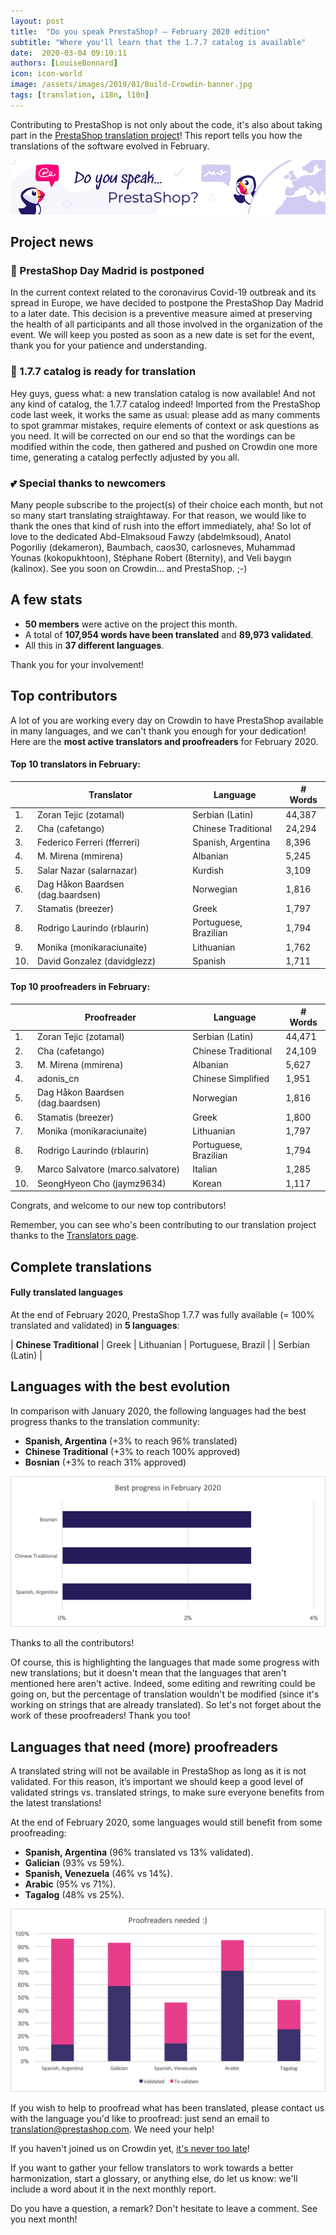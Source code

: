 ```yaml
---
layout: post
title:  "Do you speak PrestaShop? – February 2020 edition"
subtitle: "Where you'll learn that the 1.7.7 catalog is available"
date:  2020-03-04 09:10:11
authors: [LouiseBonnard]
icon: icon-world
image: /assets/images/2019/01/Build-Crowdin-banner.jpg
tags: [translation, i18n, l10n]
---
```


Contributing to PrestaShop is not only about the code, it's also about taking part in the [PrestaShop translation project](https://crowdin.com/project/prestashop-official)! This report tells you how the translations of the software evolved in February.

![Crowdin Monthly banner](/assets/images/2019/01/Build-Crowdin-banner.jpg)

## Project news


### :calendar: PrestaShop Day Madrid is postponed

In the current context related to the coronavirus Covid-19 outbreak and its spread in Europe, we have decided to postpone the PrestaShop Day Madrid to a later date. This decision is a preventive measure aimed at preserving the health of all participants and all those involved in the organization of the event. We will keep you posted as soon as a new date is set for the event, thank you for your patience and understanding. 


### :wave: 1.7.7 catalog is ready for translation

Hey guys, guess what: a new translation catalog is now available! And not any kind of catalog, the 1.7.7 catalog indeed! Imported from the PrestaShop code last week, it works the same as usual: please add as many comments to spot grammar mistakes, require elements of context or ask questions as you need. It will be corrected on our end so that the wordings can be modified within the code, then gathered and pushed on Crowdin one more time, generating a catalog perfectly adjusted by you all.


### :two_hearts: Special thanks to newcomers

Many people subscribe to the project(s) of their choice each month, but not so many start translating straightaway. For that reason, we would like to thank the ones that kind of rush into the effort immediately, aha! So lot of love to the dedicated Abd-Elmaksoud Fawzy (abdelmksoud), Anatol Pogoriliy (dekameron), Baumbach, caos30, carlosneves, Muhammad Younas (kokopukhtoon), Stéphane Robert (8ternity), and Veli baygın (kalinox). See you soon on Crowdin… and PrestaShop. ;-)


## A few stats
 
* **50 members** were active on the project this month.
* A total of **107,954 words have been translated** and **89,973 validated**.
* All this in **37 different languages**.
 
Thank you for your involvement!
 

## Top contributors
 
A lot of you are working every day on Crowdin to have PrestaShop available in many languages, and we can't thank you enough for your dedication! Here are the **most active translators and proofreaders** for February 2020.

#### Top 10 translators in February:
 
| |Translator | Language | # Words
|-|---------- | -------- | ----------------
 1. | Zoran Tejic (zotamal) | Serbian (Latin) | 44,387
 2. | Cha (cafetango) | Chinese Traditional | 24,294
 3. | Federico Ferreri (fferreri) | Spanish, Argentina | 8,396
 4. | M. Mirena (mmirena) | Albanian | 5,245
 5. | Salar Nazar (salarnazar) | Kurdish | 3,109
 6. | Dag Håkon Baardsen (dag.baardsen) | Norwegian | 1,816
 7. | Stamatis (breezer) | Greek | 1,797
 8. | Rodrigo Laurindo (rblaurin) | Portuguese, Brazilian | 1,794
 9. | Monika (monikaraciunaite) | Lithuanian | 1,762
10. | David Gonzalez (davidglezz) | Spanish | 1,711
 
 
#### Top 10 proofreaders in February:
 
| | Proofreader | Language | # Words
|-| ---------- | -------- | ----------------
1. | Zoran Tejic (zotamal) | Serbian (Latin) | 44,471
 2. | Cha (cafetango) | Chinese Traditional | 24,109
 3. | M. Mirena (mmirena) | Albanian | 5,627
 4. | adonis_cn | Chinese Simplified | 1,951
 5. | Dag Håkon Baardsen (dag.baardsen) | Norwegian | 1,816
 6. | Stamatis (breezer) | Greek | 1,800
 7. | Monika (monikaraciunaite) | Lithuanian | 1,797
 8. | Rodrigo Laurindo (rblaurin) | Portuguese, Brazilian | 1,794
 9. | Marco Salvatore (marco.salvatore) | Italian | 1,285
10. | SeongHyeon Cho (jaymz9634) | Korean | 1,117

Congrats, and welcome to our new top contributors!
 
Remember, you can see who's been contributing to our translation project thanks to the [Translators page](http://translators.prestashop.com/).
 
 
## Complete translations
 
#### Fully translated languages
 
At the end of February 2020, PrestaShop 1.7.7 was fully available (= 100% translated and validated) in **5 languages**:
 
| **Chinese Traditional** | Greek | Lithuanian | Portuguese, Brazil |
| Serbian (Latin) |
 
 
## Languages with the best evolution
 
In comparison with January 2020, the following languages had the best progress thanks to the translation community:

* **Spanish, Argentina** (+3% to reach 96% translated)
* **Chinese Traditional** (+3% to reach 100% approved)
* **Bosnian** (+3% to reach 31% approved)

![Best translation progress for February 2020](/assets/images/2020/03/Build-Crowdin-progress-February20.png)
 
Thanks to all the contributors!
 
Of course, this is highlighting the languages that made some progress with new translations; but it doesn't mean that the languages that aren't mentioned here aren't active. Indeed, some editing and rewriting could be going on, but the percentage of translation wouldn't be modified (since it's working on strings that are already translated). So let's not forget about the work of these proofreaders! Thank you too!
 
 
## Languages that need (more) proofreaders
 
A translated string will not be available in PrestaShop as long as it is not validated. For this reason, it’s important we should keep a good level of validated strings vs. translated strings, to make sure everyone benefits from the latest translations!
 
At the end of February 2020, some languages would still benefit from some proofreading:
 
* **Spanish, Argentina** (96% translated vs 13% validated).
* **Galician** (93% vs 59%).
* **Spanish, Venezuela** (46% vs 14%).
* **Arabic** (95% vs 71%).
* **Tagalog** (48% vs 25%).
 
![Languages that need proofreading](/assets/images/2020/03/Build-Crowdin-proofreading-February20.png)
 
If you wish to help to proofread what has been translated, please contact us with the language you'd like to proofread: just send an email to translation@prestashop.com. We need your help! 
 
If you haven't joined us on Crowdin yet, [it's never too late](https://crowdin.com/project/prestashop-official)!
 
If you want to gather your fellow translators to work towards a better harmonization, start a glossary, or anything else, do let us know: we'll include a word about it in the next monthly report.
 
Do you have a question, a remark? Don't hesitate to leave a comment. See you next month!
